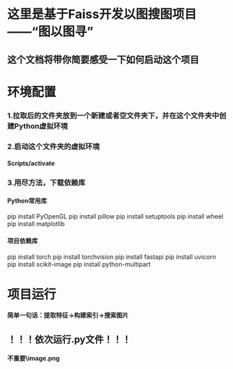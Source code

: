 # 这里是基于Faiss开发以图搜图项目——“图以图寻”
## 这个文档将带你简要感受一下如何启动这个项目

# 环境配置
### 1.拉取后的文件夹放到一个新建或者空文件夹下，并在这个文件夹中创建Python虚拟环境
### 2.启动这个文件夹的虚拟环境
#### Scripts/activate
### 3.用尽方法，下载依赖库
#### Python常用库
pip install PyOpenGL
pip install pillow
pip install setuptools
pip install wheel
pip install matplotlib
#### 项目依赖库
pip install torch
pip install torchvision
pip install fastapi
pip install uvicorn
pip install scikit-image
pip install python-multipart

# 项目运行
#### 简单一句话：提取特征->构建索引->搜索图片
## ！！！依次运行.py文件！！！
#### 不重要\image.png
